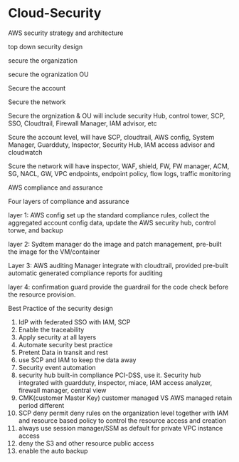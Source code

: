 # Cloud-Security

AWS security strategy and architecture 

top down security design

secure the organization

secure the ogranization OU

Secure the account

Secure the network

Secure the orgnization & OU will include security Hub, control tower, SCP, SSO, Cloudtrail, Firewall Manager, IAM advisor, etc

Scure the account level, will have SCP, cloudtrail, AWS config, System Manager, Guardduty, Inspector, Security Hub, IAM access advisor and cloudwatch

Scure the network will have inspector, WAF, shield, FW, FW manager, ACM, SG, NACL, GW, VPC endpoints, endpoint policy, flow logs, traffic monitoring


AWS compliance and assurance

Four layers of compliance and assurance

layer 1: AWS config set up the standard compliance rules, collect the aggregated account config data, update the AWS security hub, control torwe, and backup 

layer 2: Sydtem manager do the image and patch management, pre-built the image for the VM/container

Layer 3: AWS auditing Manager integrate with cloudtrail, provided pre-built automatic generated compliance reports for auditing

layer 4: confirmation guard provide the guardrail for the code check before the resource provision. 

Best Practice of the security design

1. IdP with federated SSO with IAM, SCP 
2. Enable the traceability 
3. Apply security at all layers
4. Automate security best practice
5. Pretent Data in transit and rest
6. use SCP and IAM to keep the data away
7. Security event automation 
8. security hub built-in compliance PCI-DSS, use it. Security hub integrated with guardduty, inspector, miace, IAM access analyzer, firewall manager, central view
9. CMK(customer Master Key) customer managed VS AWS managed retain period different
10. SCP deny permit deny rules on the organization level together with IAM and resource based policy to control the resource access and creation
11. always use session manager/SSM as default for private VPC instance access
12. deny the S3 and other resource public access
13. enable the auto backup 

